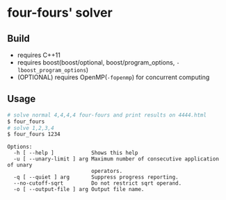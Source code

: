 # four-fours' solver

## Build
* requires C++11
* requires boost(boost/optional, boost/program_options, `-lboost_program_options`)
* (OPTIONAL) requires OpenMP(`-fopenmp`) for concurrent computing

## Usage

```sh
# solve normal 4,4,4,4 four-fours and print results on 4444.html
$ four_fours
# solve 1,2,3,4
$ four_fours 1234
```

```
Options:
  -h [ --help ]            Shows this help
  -u [ --unary-limit ] arg Maximum number of consecutive application of unary
                           operators.
  -q [ --quiet ] arg       Suppress progress reporting.
  --no-cutoff-sqrt         Do not restrict sqrt operand.
  -o [ --output-file ] arg Output file name.
```
